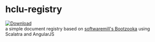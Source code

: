 # hclu-registry
[ ![Download](https://api.bintray.com/packages/drain-io/docker/drainio%3Ahreg/images/download.svg) ](https://bintray.com/drain-io/docker/drainio%3Ahreg/_latestVersion)  
a simple document registry based on [softwaremill's Bootzooka](http://softwaremill.github.io/bootzooka/) using Scalatra and AngularJS


